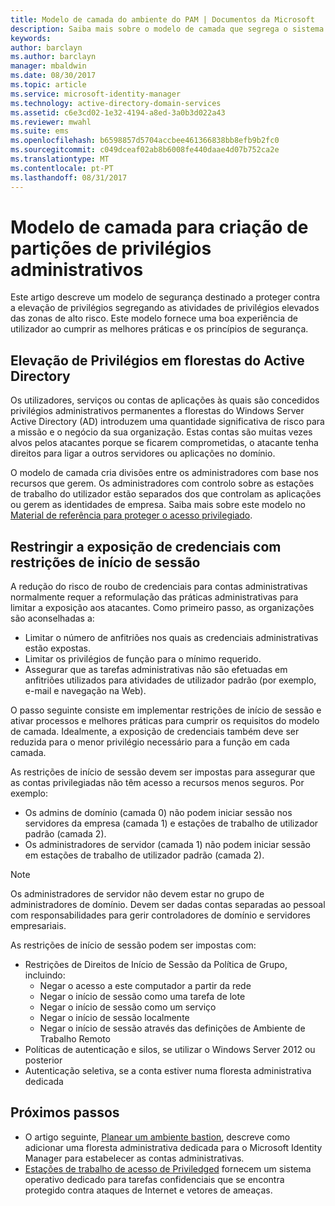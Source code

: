 ```yaml
---
title: Modelo de camada do ambiente do PAM | Documentos da Microsoft
description: Saiba mais sobre o modelo de camada que segrega o sistema com base na vulnerabilidade a riscos.
keywords: 
author: barclayn
ms.author: barclayn
manager: mbaldwin
ms.date: 08/30/2017
ms.topic: article
ms.service: microsoft-identity-manager
ms.technology: active-directory-domain-services
ms.assetid: c6e3cd02-1e32-4194-a8ed-3a0b3d022a43
ms.reviewer: mwahl
ms.suite: ems
ms.openlocfilehash: b6598857d5704accbee461366838bb8efb9b2fc0
ms.sourcegitcommit: c049dceaf02ab8b6008fe440daae4d07b752ca2e
ms.translationtype: MT
ms.contentlocale: pt-PT
ms.lasthandoff: 08/31/2017
---
```

# <a name="tier-model-for-partitioning-administrative-privileges"></a>Modelo de camada para criação de partições de privilégios administrativos

Este artigo descreve um modelo de segurança destinado a proteger contra a elevação de privilégios segregando as atividades de privilégios elevados das zonas de alto risco. Este modelo fornece uma boa experiência de utilizador ao cumprir as melhores práticas e os princípios de segurança.

## <a name="elevation-of-privilege-in-active-directory-forests"></a>Elevação de Privilégios em florestas do Active Directory

Os utilizadores, serviços ou contas de aplicações às quais são concedidos privilégios administrativos permanentes a florestas do Windows Server Active Directory (AD) introduzem uma quantidade significativa de risco para a missão e o negócio da sua organização. Estas contas são muitas vezes alvos pelos atacantes porque se ficarem comprometidas, o atacante tenha direitos para ligar a outros servidores ou aplicações no domínio.

O modelo de camada cria divisões entre os administradores com base nos recursos que gerem. Os administradores com controlo sobre as estações de trabalho do utilizador estão separados dos que controlam as aplicações ou gerem as identidades de empresa. Saiba mais sobre este modelo no [Material de referência para proteger o acesso privilegiado](http://aka.ms/tiermodel).

## <a name="restricting-credential-exposure-with-logon-restrictions"></a>Restringir a exposição de credenciais com restrições de início de sessão

A redução do risco de roubo de credenciais para contas administrativas normalmente requer a reformulação das práticas administrativas para limitar a exposição aos atacantes. Como primeiro passo, as organizações são aconselhadas a:

- Limitar o número de anfitriões nos quais as credenciais administrativas estão expostas.
- Limitar os privilégios de função para o mínimo requerido.
- Assegurar que as tarefas administrativas não são efetuadas em anfitriões utilizados para atividades de utilizador padrão (por exemplo, e-mail e navegação na Web).

O passo seguinte consiste em implementar restrições de início de sessão e ativar processos e melhores práticas para cumprir os requisitos do modelo de camada. Idealmente, a exposição de credenciais também deve ser reduzida para o menor privilégio necessário para a função em cada camada.

As restrições de início de sessão devem ser impostas para assegurar que as contas privilegiadas não têm acesso a recursos menos seguros. Por exemplo:

- Os admins de domínio (camada 0) não podem iniciar sessão nos servidores da empresa (camada 1) e estações de trabalho de utilizador padrão (camada 2).
- Os administradores de servidor (camada 1) não podem iniciar sessão em estações de trabalho de utilizador padrão (camada 2).

>[!NOTE]
> Os administradores de servidor não devem estar no grupo de administradores de domínio. Devem ser dadas contas separadas ao pessoal com responsabilidades para gerir controladores de domínio e servidores empresariais.

As restrições de início de sessão podem ser impostas com:

- Restrições de Direitos de Início de Sessão da Política de Grupo, incluindo:
    - Negar o acesso a este computador a partir da rede
    - Negar o início de sessão como uma tarefa de lote
    - Negar o início de sessão como um serviço
    - Negar o início de sessão localmente
    - Negar o início de sessão através das definições de Ambiente de Trabalho Remoto  
- Políticas de autenticação e silos, se utilizar o Windows Server 2012 ou posterior
- Autenticação seletiva, se a conta estiver numa floresta administrativa dedicada

## <a name="next-steps"></a>Próximos passos

- O artigo seguinte, [Planear um ambiente bastion](planning-bastion-environment.md), descreve como adicionar uma floresta administrativa dedicada para o Microsoft Identity Manager para estabelecer as contas administrativas.
- [Estações de trabalho de acesso de Priviledged](https://docs.microsoft.com/windows-server/identity/securing-privileged-access/privileged-access-workstations) fornecem um sistema operativo dedicado para tarefas confidenciais que se encontra protegido contra ataques de Internet e vetores de ameaças.